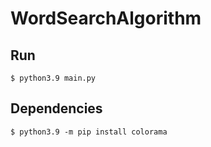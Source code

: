 # WordSearchAlgorithm

## Run

```Shell
$ python3.9 main.py
```

## Dependencies

```Shell
$ python3.9 -m pip install colorama
```
